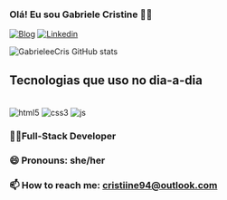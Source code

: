 
### Olá! Eu sou Gabriele Cristine 🤚🏿

[![Blog](https://img.shields.io/website?label=portfólio&style=for-the-badge&url=https://sujeitoprogramador.com/)]()
[![Linkedin](https://img.shields.io/badge/LinkedIn-0077B5?style=for-the-badge&logo=linkedin&logoColor=white)](https://www.linkedin.com/in/gabriele-cristine-da-silva-ela-dela-she-her-495b23a4/)

![GabrieleeCris GitHub stats](https://github-readme-stats.vercel.app/api?username=GabrieleeCris&show_icons=true&theme=dark)

## Tecnologias que uso no dia-a-dia
<div style="display: inline_block"><br/>
<img align="center" alt="html5" src="https://img.shields.io/badge/HTML5-E34F26?style=for-the-badge&logo=html5&logoColor=white"/>
<img align="center" alt="css3" src="https://img.shields.io/badge/CSS3-1572B6?style=for-the-badge&logo=css3&logoColor=white"/>
<img align="center" alt="js" src="https://img.shields.io/badge/JavaScript-323330?style=for-the-badge&logo=javascript&logoColor=F7DF1E"/>
















### ✍🏿Full-Stack Developer
### 😄 Pronouns: she/her
### 📫 How to reach me: cristiine94@outlook.com

<!--
**GabrieleeCris/GabrieleeCris** is a ✨ _special_ ✨ repository because its `README.md` (this file) appears on your GitHub profile.

Here are some ideas to get you started:

- 🔭 I’m currently working on ...
- 🌱 I’m currently learning ...
- 👯 I’m looking to collaborate on ...
- 🤔 I’m looking for help with ...
- 💬 Ask me about ...
- 📫 How to reach me: ...
- 😄 Pronouns: ...
- ⚡ Fun fact: ...
-->
